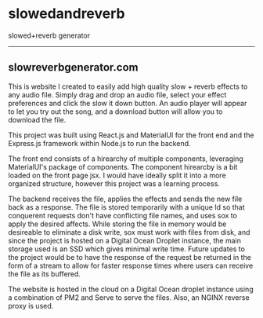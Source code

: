 # slowedandreverb
slowed+reverb generator

--------------------------------
slowreverbgenerator.com
--------------------------------

This is website I created to easily add high quality slow + reverb effects to any audio file. Simply drag and drop an audio file,
select your effect preferences and click the slow it down button. An audio player will appear to let you try out the song, and a 
download button will allow you to download the file.

This project was built using React.js and MaterialUI for the front end and the Express.js framework within Node.js to run the backend.

The front end consists of a hirearchy of multiple components, leveraging MaterialUI's package of components. The component hirearcby is
a bit loaded on the front page jsx. I would have ideally split it into a more organized structure, however this project was a learning
process.

The backend receives the file, applies the effects and sends the new file back as a response. The file is stored temporarily with a unique
Id so that conquerent requests don't have conflicting file names, and uses sox to apply the desired affects. While storing the file
in memory would be desireable to eliminate a disk write, sox must work with files from disk, and since the project is hosted on a
Digital Ocean Droplet instance, the main storage used is an SSD which gives minimal write time. Future updates to the project would
be to have the response of the request be returned in the form of a stream to allow for faster response times where users can receive
the file as its buffered.

The website is hosted in the cloud on a Digital Ocean droplet instance using a combination of PM2 and Serve to serve the files. Also, an 
NGINX reverse proxy is used.
